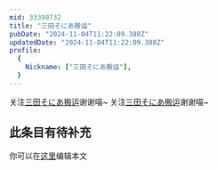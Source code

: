 ```yaml
---
mid: 33398732
title: "三田そにあ搬运"
pubDate: "2024-11-04T11:22:09.388Z"
updatedDate: "2024-11-04T11:22:09.388Z"
profile:
  {
    Nickname: ["三田そにあ搬运"],
  }
---
```


关注[三田そにあ搬运](https://space.bilibili.com/33398732)谢谢喵~ 关注[三田そにあ搬运](https://space.bilibili.com/33398732)谢谢喵~

## 此条目有待补充
你可以在[这里](https://github.com/Yuhanawa/VTuber.ICU/edit/master/src/content/v/三田そにあ搬运/index.md)编辑本文
